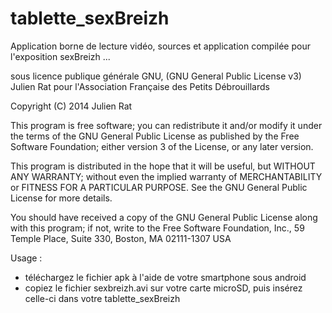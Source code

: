 tablette_sexBreizh
==================

Application borne de lecture vidéo, sources et application compilée pour l'exposition sexBreizh ... 

sous licence publique générale GNU, (GNU General Public License v3)
Julien Rat pour l'Association Française des Petits Débrouillards 

Copyright (C) 2014	Julien Rat

This program is free software; you can redistribute it and/or modify
it under the terms of the GNU General Public License as published by
the Free Software Foundation; either version 3 of the License, or
any later version.

This program is distributed in the hope that it will be useful,
but WITHOUT ANY WARRANTY; without even the implied warranty of
MERCHANTABILITY or FITNESS FOR A PARTICULAR PURPOSE.  See the
GNU General Public License for more details.

You should have received a copy of the GNU General Public License
along with this program; if not, write to the Free Software
Foundation, Inc., 59 Temple Place, Suite 330, Boston, MA  02111-1307  USA

Usage :

- téléchargez le fichier apk à l'aide de votre smartphone sous android
- copiez le fichier sexbreizh.avi sur votre carte microSD, puis insérez celle-ci dans votre tablette_sexBreizh
